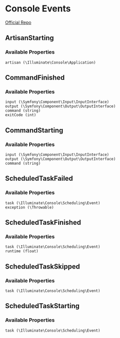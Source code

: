 # Console Events 
[Official Repo](https://github.com/laravel/framework/tree/6.x/src/Illuminate/Console/Events)

## ArtisanStarting

### Available Properties

    artisan (\Illuminate\Console\Application)

## CommandFinished

### Available Properties

    input (\Symfony\Component\Input\InputInterface)
    output (\Symfony\Component\Output\OutputInterface)
    command (string)
    exitCode (int)

## CommandStarting

### Available Properties

    input (\Symfony\Component\Input\InputInterface)
    output (\Symfony\Component\Output\OutputInterface)
    command (string)

## ScheduledTaskFailed

### Available Properties

    task (\Illuminate\Console\Scheduling\Event)
    exception (\Throwable)

## ScheduledTaskFinished

### Available Properties

    task (\Illuminate\Console\Scheduling\Event)
    runtime (float)

## ScheduledTaskSkipped

### Available Properties

    task (\Illuminate\Console\Scheduling\Event)

## ScheduledTaskStarting

### Available Properties

    task (\Illuminate\Console\Scheduling\Event)
